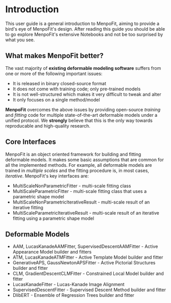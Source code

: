 Introduction
============

This user guide is a general introduction to MenpoFit, aiming to provide a bird's eye of MenpoFit's design. After reading this guide you should be able to go explore MenpoFit's extensive Notebooks and not be too surprised by what you see.

What makes MenpoFit better?
---------------------------

The vast majority of **existing deformable modeling software** suffers from one or more of the following important issues:

-   It is released in binary closed-source format
-   It does not come with training code; only pre-trained models
-   It is not well-structured which makes it very difficult to tweak and alter
-   It only focuses on a single method/model

**MenpoFit** overcomes the above issues by providing open-source *training* and *fitting* code for multiple state-of-the-art deformable models under a unified protocol. We **strongly** believe that this is the only way towards reproducable and high-quality research.

Core Interfaces
---------------

MenpoFit is an object oriented framework for building and fitting deformable models. It makes some basic assumptions that are common for all the implemented methods. For example, all deformable models are trained in *multiple scales* and the fitting procedure is, in most cases, *iterative*. MenpoFit's key interfaces are:

-   MultiScaleNonParametricFitter - multi-scale fitting class
-   MultiScaleParametricFitter - multi-scale fitting class that uses a parametric shape model
-   MultiScaleNonParametricIterativeResult - multi-scale result of an iterative fitting
-   MultiScaleParametricIterativeResult - multi-scale result of an iterative fitting using a parametric shape model

Deformable Models
-----------------

-   AAM, LucasKanadeAAMFitter, SupervisedDescentAAMFitter - Active Appearance Model builder and fitters
-   ATM, LucasKanadeATMFitter - Active Template Model builder and fitter
-   GenerativeAPS, GaussNewtonAPSFitter - Active Pictorial Structures builder and fitter
-   CLM, GradientDescentCLMFitter - Constrained Local Model builder and fitter
-   LucasKanadeFitter - Lucas-Kanade Image Alignment
-   SupervisedDescentFitter - Supervised Descent Method builder and fitter
-   DlibERT - Ensemble of Regression Trees builder and fitter

